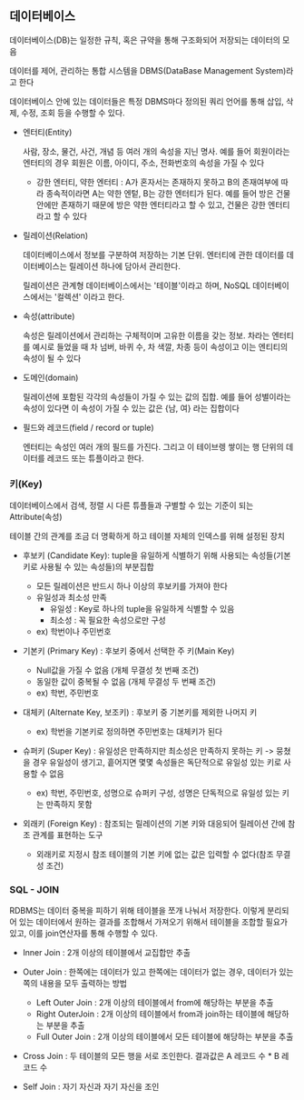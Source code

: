 ## 데이터베이스

데이터베이스(DB)는 일정한 규칙, 혹은 규약을 통해 구조화되어 저장되는 데이터의 모음

데이터를 제어, 관리하는 통합 시스템을 DBMS(DataBase Management System)라고 한다

데이터베이스 안에 있는 데이터들은 특정 DBMS마다 정의된 쿼리 언어를 통해 삽입, 삭제, 수정, 조회 등을 수행할 수 있다.

- 엔터티(Entity)

  사람, 장소, 물건, 사건, 개념 등 여러 개의 속성을 지닌 명사. 예를 들어 회원이라는 엔터티의 경우 회원은 이름, 아이디, 주소, 전화번호의 속성을 가질 수 있다

  - 강한 엔터티, 약한 엔터티 : A가 혼자서는 존재하지 못하고 B의 존재여부에 따라 종속적이라면 A는 약한 엔텉, B는 강한 엔터티가 된다. 예를 들어 방은 건물 안에만 존재하기 때문에 방은 약한 엔터티라고 할 수 있고, 건물은 강한 엔터티라고 할 수 있다

- 릴레이션(Relation)

  데이터베이스에서 정보를 구분하여 저장하는 기본 단위. 엔터티에 관한 데이터를 데이터베이스는 릴레이션 하나에 담아서 관리한다.

  릴레이션은 관계형 데이터베이스에서는 '테이블'이라고 하며, NoSQL 데이터베이스에서는 '컬렉션' 이라고 한다.

- 속성(attribute)

  속성은 릴레이션에서 관리하는 구체적이며 고유한 이름을 갖는 정보. 차라는 엔터티를 예시로 들었을 때 차 넘버, 바퀴 수, 차 색깔, 차종 등이 속성이고 이는 엔티티의 속성이 될 수 있다

- 도메인(domain)

  릴레이션에 포함된 각각의 속성들이 가질 수 있는 값의 집합. 예를 들어 성별이라는 속성이 있다면 이 속성이 가질 수 있는 값은 {남, 여} 라는 집합이다

- 필드와 레코드(field / record or tuple)

  엔터티는 속성인 여러 개의 필드를 가진다. 그리고 이 테이브렝 쌓이는 행 단위의 데이터를 레코드 또는 튜플이라고 한다.

### 키(Key)

데이터베이스에서 검색, 정렬 시 다른 튜플들과 구별할 수 있는 기준이 되는 Attribute(속성)

테이블 간의 관계를 조금 더 명확하게 하고 테이블 자체의 인덱스를 위해 설정된 장치

- 후보키 (Candidate Key): tuple을 유일하게 식별하기 위해 사용되는 속성들(기본키로 사용될 수 있는 속성들)의 부분집합

  - 모든 릴레이션은 반드시 하나 이상의 후보키를 가져야 한다
  - 유일성과 최소성 만족
    - 유일성 : Key로 하나의 tuple을 유일하게 식별할 수 있음
    - 최소성 : 꼭 필요한 속성으로만 구성
  - ex) 학번이나 주민번호

- 기본키 (Primary Key) : 후보키 중에서 선택한 주 키(Main Key)

  - Null값을 가질 수 없음 (개체 무결성 첫 번째 조건)
  - 동일한 값이 중복될 수 없음 (개체 무결성 두 번째 조건)
  - ex) 학번, 주민번호

- 대체키 (Alternate Key, 보조키) : 후보키 중 기본키를 제외한 나머지 키

  - ex) 학번을 기본키로 정의하면 주민번호는 대체키가 된다

- 슈퍼키 (Super Key) : 유일성은 만족하지만 최소성은 만족하지 못하는 키 -> 뭉쳤을 경우 유일성이 생기고, 흩어지면 몇몇 속성들은 독단적으로 유일성 있는 키로 사용할 수 없음

  - ex) 학번, 주민번호, 성명으로 슈퍼키 구성, 성명은 단독적으로 유일성 있는 키는 만족하지 못함

- 외래키 (Foreign Key) : 참조되는 릴레이션의 기본 키와 대응되어 릴레이션 간에 참조 관계를 표현하는 도구
  - 외래키로 지정시 참조 테이블의 기본 키에 없는 값은 입력할 수 없다(참조 무결성 조건)

### SQL - JOIN

RDBMS는 데이터 중복을 피하기 위해 테이블을 쪼개 나눠서 저장한다. 이렇게 분리되어 있는 데이터에서 원하는 결과를 조합해서 가져오기 위해서 테이블을 조합할 필요가 있고, 이를 join연산자를 통해 수행할 수 있다.

- Inner Join : 2개 이상의 테이블에서 교집합만 추출
- Outer Join : 한쪽에는 데이터가 있고 한쪽에는 데이터가 없는 경우, 데이터가 있는 쪽의 내용을 모두 출력하는 방법

  - Left Outer Join : 2개 이상의 테이블에서 from에 해당하는 부분을 추출
  - Right OuterJoin : 2개 이상의 테이블에서 from과 join하는 테이블에 해당하는 부분을 추출
  - Full Outer Join : 2개 이상의 테이블에서 모든 테이블에 해당하는 부분을 추출

- Cross Join : 두 테이블의 모든 행을 서로 조인한다. 결과값은 A 레코드 수 \* B 레코드 수

- Self Join : 자기 자신과 자기 자신을 조인
